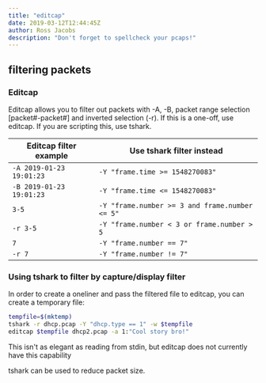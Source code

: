 ```yaml
---
title: "editcap"
date: 2019-03-12T12:44:45Z
author: Ross Jacobs
description: "Don't forget to spellcheck your pcaps!"
---
```


## filtering packets

### Editcap

Editcap allows you to filter out packets with -A, -B, packet range selection
[packet#-packet#] and inverted selection (-r). If this is a one-off, use
editcap. If you are scripting this, use tshark.

| Editcap filter example   | Use tshark filter instead                      |
|--------------------------|------------------------------------------------|
| `-A 2019-01-23 19:01:23` | `-Y "frame.time >= 1548270083"`                |
| `-B 2019-01-23 19:01:23` | `-Y "frame.time <= 1548270083"`                |
| `3-5`                    | `-Y "frame.number >= 3 and frame.number <= 5"` |
| `-r 3-5`                 | `-Y "frame.number < 3 or frame.number > 5`     |
| `7`                      | `-Y "frame.number == 7"`                       |
| `-r 7`                   | `-Y "frame.number != 7"`                       |

### Using tshark to filter by capture/display filter

In order to create a oneliner and pass the filtered file to editcap, you can
create a temporary file:

```bash
tempfile=$(mktemp)
tshark -r dhcp.pcap -Y "dhcp.type == 1" -w $tempfile
editcap $tempfile dhcp2.pcap -a 1:"Cool story bro!"
```

This isn't as elegant as reading from stdin, but editcap does not currently have
this capability

tshark can be used to reduce packet size.

